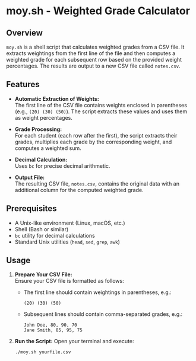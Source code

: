 # moy.sh - Weighted Grade Calculator

## Overview

`moy.sh` is a shell script that calculates weighted grades from a CSV file. It extracts weightings from the first line of the file and then computes a weighted grade for each subsequent row based on the provided weight percentages. The results are output to a new CSV file called `notes.csv`.

## Features

- **Automatic Extraction of Weights:**  
  The first line of the CSV file contains weights enclosed in parentheses (e.g., `(20) (30) (50)`). The script extracts these values and uses them as weight percentages.

- **Grade Processing:**  
  For each student (each row after the first), the script extracts their grades, multiplies each grade by the corresponding weight, and computes a weighted sum.

- **Decimal Calculation:**  
  Uses `bc` for precise decimal arithmetic.

- **Output File:**  
  The resulting CSV file, `notes.csv`, contains the original data with an additional column for the computed weighted grade.

## Prerequisites

- A Unix-like environment (Linux, macOS, etc.)
- Shell (Bash or similar)
- `bc` utility for decimal calculations
- Standard Unix utilities (`head`, `sed`, `grep`, `awk`)

## Usage

1. **Prepare Your CSV File:**  
   Ensure your CSV file is formatted as follows:
   - The first line should contain weightings in parentheses, e.g.:
     ```
     (20) (30) (50)
     ```
   - Subsequent lines should contain comma-separated grades, e.g.:
     ```
     John Doe, 80, 90, 70
     Jane Smith, 85, 95, 75
     ```

2. **Run the Script:**
   Open your terminal and execute:
   ```sh
   ./moy.sh yourfile.csv
